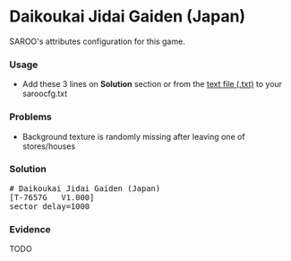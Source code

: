 # Daikoukai Jidai Gaiden (Japan)

SAROO's attributes configuration for this game.

### Usage

- Add these 3 lines on **Solution** section or from the [text file (.txt)](./config.txt) to your saroocfg.txt

### Problems

- Background texture is randomly missing after leaving one of stores/houses

### Solution

<pre># Daikoukai Jidai Gaiden (Japan)
[T-7657G   V1.000]
sector_delay=1000</pre>

### Evidence

TODO

<!-- [![](https://img.youtube.com/vi/eJfiS83xyk0/0.jpg)](https://youtu.be/eJfiS83xyk0) -->
